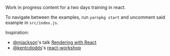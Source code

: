 Work in progress content for a two days training in react.

To navigate between the examples, run `yarnpkg start` and uncomment said example in `src/index.js`.

Inspiration:
  - [@mjackson](https://twitter.com/mjackson)'s talk [Rendering with React](https://www.youtube.com/watch?v=7S8v8jfLb1Q)
  - [@kentcdodds](https://twitter.com/kentcdodds)'s [react-workshop](https://github.com/kentcdodds/react-workshop)

